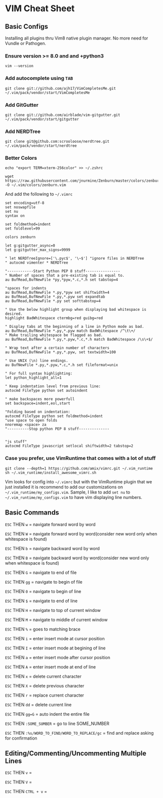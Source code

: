 # VIM Cheat Sheet

## Basic Configs

Installing all plugins thru Vim8 native plugin manager.
No more need for Vundle or Pathogen.

### Ensure version >= 8.0 and and +python3

```
vim --version
```

### Add autocomplete using `TAB`

```
git clone git://github.com/ajh17/VimCompletesMe.git ~/.vim/pack/vendor/start/VimCompletesMe
```

### Add GitGutter

```
git clone git://github.com/airblade/vim-gitgutter.git ~/.vim/pack/vendor/start/gitgutter
```

### Add NERDTree

```
git clone git@github.com:scrooloose/nerdtree.git ~/.vim/pack/vendor/start/nerdtree
```

### Better Colors

```
echo "export TERM=xterm-256color" >> ~/.zshrc

wget https://raw.githubusercontent.com/jnurmine/Zenburn/master/colors/zenburn.vim -O ~/.vim/colors/zenburn.vim
```

And add the following to `~/.vimrc`

```
set encoding=utf-8
set noswapfile
set nu
syntax on

set foldmethod=indent
set foldlevel=99

colors zenburn

let g:gitgutter_async=0
let g:gitgutter_max_signs=9999

" let NERDTreeIgnore=['\.pyc$', '\~$'] "ignore files in NERDTree
" autocmd vimenter * NERDTree

"------------Start Python PEP 8 stuff----------------
" Number of spaces that a pre-existing tab is equal to.
au BufRead,BufNewFile *py,*pyw,*.c,*.h set tabstop=4

"spaces for indents
au BufRead,BufNewFile *.py,*pyw set shiftwidth=4
au BufRead,BufNewFile *.py,*.pyw set expandtab
au BufRead,BufNewFile *.py set softtabstop=4

" Use the below highlight group when displaying bad whitespace is desired.
highlight BadWhitespace ctermbg=red guibg=red

" Display tabs at the beginning of a line in Python mode as bad.
au BufRead,BufNewFile *.py,*.pyw match BadWhitespace /^\t\+/
" Make trailing whitespace be flagged as bad.
au BufRead,BufNewFile *.py,*.pyw,*.c,*.h match BadWhitespace /\s\+$/

" Wrap text after a certain number of characters
au BufRead,BufNewFile *.py,*.pyw, set textwidth=100

" Use UNIX (\n) line endings.
au BufNewFile *.py,*.pyw,*.c,*.h set fileformat=unix

" For full syntax highlighting:
let python_highlight_all=1

" Keep indentation level from previous line:
autocmd FileType python set autoindent

" make backspaces more powerfull
set backspace=indent,eol,start

"Folding based on indentation:
autocmd FileType python set foldmethod=indent
"use space to open folds
nnoremap <space> za 
"----------Stop python PEP 8 stuff--------------


"js stuff"
autocmd FileType javascript setlocal shiftwidth=2 tabstop=2
```

### Case you prefer, use VimRuntime that comes with a lot of stuff

```
git clone --depth=1 https://github.com/amix/vimrc.git ~/.vim_runtime
sh ~/.vim_runtime/install_awesome_vimrc.sh
```

Vim looks for config into `~/.vimrc` but with the VimRuntime plugin that we just installed
it is recommend to add our customizations on `~/.vim_runtime/my_configs.vim`. Sample,
I like to add `set nu` to `~/.vim_runtime/my_configs.vim` to have vim displaying line numbers.


## Basic Commands

`ESC` THEN `w` = navigate forward word by word

`ESC` THEN `W` = navigate forward word by word(consider new word only when whitespace is found)

`ESC` THEN `b` = navigate backward word by word

`ESC` THEN `B` = navigate backward word by word(consider new word only when whitespace is found)

`ESC` THEN `G` = navigate to end of file

`ESC` THEN `gg` = navigate to begin of file

`ESC` THEN `0` = navigate to begin of line

`ESC` THEN `$` = navigate to end of line

`ESC` THEN `H` = navigate to top of current window

`ESC` THEN `M` = navigate to middle of current window

`ESC` THEN `%` = goes to matching brace

`ESC` THEN `i` = enter insert mode at cursor position

`ESC` THEN `I` = enter insert mode at begining of line

`ESC` THEN `a` = enter insert mode after cursor position

`ESC` THEN `A` = enter insert mode at end of line

`ESC` THEN `x` = delete current character

`ESC` THEN `X` = delete previous character

`ESC` THEN `r` = replace current character

`ESC` THEN `dd` = delete current line

`ESC` THEN `gg=G` = auto indent the entire file

`ESC` THEN `:SOME_SUMBER` = go to line SOME_NUMBER

`ESC` THEN `:%s/WORD_TO_FIND/WORD_TO_REPLACE/gc` = find and replace asking for confirmation

## Editing/Commenting/Uncommenting  Multiple Lines

`ESC` THEN `v` =

`ESC` THEN `V` =

`ESC` THEN `CTRL + v` =

